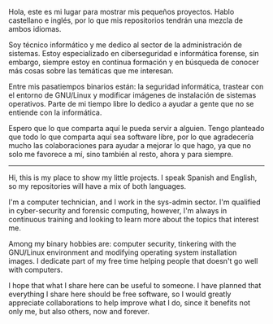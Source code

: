 Hola, este es mi lugar para mostrar mis pequeños proyectos. Hablo castellano e inglés, por lo que mis repositorios tendrán una mezcla de ambos idiomas.

Soy técnico informático y me dedico al sector de la administración de sistemas. Estoy especializado en ciberseguridad e informática forense, sin embargo, siempre estoy en continua formación y en búsqueda de conocer más cosas sobre las temáticas que me interesan.

Entre mis pasatiempos binarios están: la seguridad informática, trastear con el entorno de GNU/Linux y modificar imágenes de instalación de sistemas operativos. Parte de mi tiempo libre lo dedico a ayudar a gente que no se entiende con la informática.

Espero que lo que comparta aquí le pueda servir a alguien. Tengo planteado que todo lo que comparta aquí sea software libre, por lo que agradecería mucho las colaboraciones para ayudar a mejorar lo que hago, ya que no solo me favorece a mí, sino también al resto, ahora y para siempre.

---

Hi, this is my place to show my little projects. I speak Spanish and English, so my repositories will have a mix of both languages.

I'm a computer technician, and I work in the sys-admin sector. I'm qualified in cyber-security and forensic computing, however, I'm always in continuous training and looking to learn more about the topics that interest me.

Among my binary hobbies are: computer security, tinkering with the GNU/Linux environment and modifying operating system installation images. I dedicate part of my free time helping people that doesn't go well with computers.

I hope that what I share here can be useful to someone. I have planned that everything I share here should be free software, so I would greatly appreciate collaborations to help improve what I do, since it benefits not only me, but also others, now and forever.
